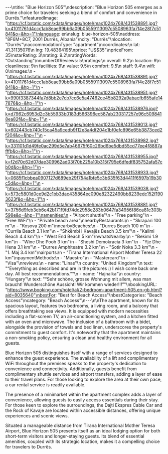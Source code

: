 ---\ntitle: "Blue Horizon 505"\ndescription: "Blue Horizon 505 emerges as a prime choice for travelers seeking a blend of comfort and convenience in Durrës."\nfeaturedImage: "https://cf.bstatic.com/xdata/images/hotel/max1024x768/431538891.jpg?k=41011761d4ccc1ab8eae99bb6a09b05559113097c5508963fa7f4e28f7c51841&o=&hp=1"\nlanguage: en\nslug: blue-horizon-505\naddress: "8F6M+8C7, 2001 Durrës, Albania"\ncity: "Durrës"\nlocation: "Durrës"\naccommodationType: "apartment"\ncoordinates:\n  lat: 41.31135076\n  lng: 19.48364195\nprice: "US$35"\npriceFrom: 35\nstarRating: 3\nrating: 9.2\nratingWords: "Outstanding"\nnumberOfReviews: 5\nratings:\n  overall: 9.2\n  location: 9\n  cleanliness: 9\n  facilities: 9\n  value: 9.5\n  comfort: 9.5\n  staff: 9.4\n  wifi: 0\nimages:\n  - "https://cf.bstatic.com/xdata/images/hotel/max1024x768/431538891.jpg?k=41011761d4ccc1ab8eae99bb6a09b05559113097c5508963fa7f4e28f7c51841&o=&hp=1"\n  - "https://cf.bstatic.com/xdata/images/hotel/max1024x768/431538951.jpg?k=990f3387344fa7d8bb2e7cb7cc6e5a47462ce45b8292a9abacfb655afe147876&o=&hp=1"\n  - "https://cf.bstatic.com/xdata/images/hotel/max1024x768/431538976.jpg?k=d7962c6953d2c3b55933b0183d566396ec587ab230317257e96c5098418ea82f&o=&hp=1"\n  - "https://cf.bstatic.com/xdata/images/hotel/max1024x768/431539013.jpg?k=602443cb740c15ca45a9cedb9f12e3a4df204c1bf0efc896e65b3873ced2f204&o=&hp=1"\n  - "https://cf.bstatic.com/xdata/images/hotel/max1024x768/431538982.jpg?k=331101d1d49fe0ac299d5e7ab46675f60c26bd6be5dbd55cd77ee4f8887afffb&o=&hp=1"\n  - "https://cf.bstatic.com/xdata/images/hotel/max1024x768/431538955.jpg?k=f2d70c62d07dae309962ad03f70b225a10b315f795e6dfedf835752afa57cb0d&o=&hp=1"\n  - "https://cf.bstatic.com/xdata/images/hotel/max1024x768/431538933.jpg?k=0685f1cbbea0907127d689eb29f754a1bfe5c3b635f63d4411f6597b19b30c5d&o=&hp=1"\n  - "https://cf.bstatic.com/xdata/images/hotel/max1024x768/431539038.jpg?k=573c5801d0ce9d2c1bb3dac435864ec090e82322490bb8239edc152f1903623f&o=&hp=1"\n  - "https://cf.bstatic.com/xdata/images/hotel/max1024x768/431538881.jpg?k=3756d9feb3eb6e42b171f9fd74dc2958e283b0647fa34956f86ca81c303b598e&o=&hp=1"\namenities:\n  - "Airport shuttle"\n  - "Free parking"\n  - "Free WiFi"\n  - "Private beach area"\nnearbyRestaurants:\n  - "Skrapari 100 m"\n  - "Kosova 200 m"\nnearbyBeaches:\n  - "Durres Beach 100 m"\n  - "Currila Beach 3.1 km"\n  - "Shkëmbi i Kavajës Beach 3.5 km"\n  - "Kallmi Beach 4.4 km"\n  - "West End Beach 5 km"\nwhatsNearby:\n  - "Bekimi 1.9 km"\n  - "Wine Dhe Pooh 3 km"\n  - "Sheshi Demokracia 3 km"\n  - "Yje Dhe Hena 3.1 km"\n  - "Durres Amphiteatre 3.2 km"\n  - "Sotir Noka 3.3 km"\n  - "1. Maj 3.4 km"\nairports:\n  - "Tirana International Airport Mother Teresa 22 km"\npaymentMethods:\n  - "Maestro"\n  - "Mastercard"\n  - "Visa"\nreviews:\n  - name: "Linas"\n    country: "United Kingdom"\n    text: "“Everything as described and are in the pictures :) I wish come back one day.
All best recommendations.”"\n  - name: "Hajnalka"\n    country: "Hungary"\n    text: "“Sehr schöne, grosse Wohnung mit allem, was man braucht! Wunderschöne Aussicht! Wir kommen wieder!!!”"\nbookingURL: "https://www.booking.com/hotel/al/2-bedroom-apartment-505.en-gb.html?aid=8035640"\nbestFor: "Best for Beach Access"\nbestCategories: "Beach Access"\ncategory: "Beach Access"\n---\n\nThe apartment, known for its spacious layout, features two bedrooms, a living room, and a balcony that offers breathtaking sea views. It is equipped with modern necessities including a flat-screen TV, an air-conditioning system, and a kitchen fitted with an oven and microwave. The inclusion of a bathroom with a bidet, alongside the provision of towels and bed linen, underscores the property's commitment to guest comfort. It's noteworthy that the apartment maintains a non-smoking policy, ensuring a clean and healthy environment for all guests.

Blue Horizon 505 distinguishes itself with a range of services designed to enhance the guest experience. The availability of a lift and complimentary WiFi throughout the premises speaks to the property's dedication to convenience and connectivity. Additionally, guests benefit from complimentary shuttle services and airport transfers, adding a layer of ease to their travel plans. For those looking to explore the area at their own pace, a car rental service is readily available.

The presence of a minimarket within the apartment complex adds a layer of convenience, allowing guests to easily access essentials during their stay. For those keen to explore the surroundings, the Dajti Ekspres Cable Car and the Rock of Kavaje are located within accessible distances, offering unique experiences and scenic views.

Situated a manageable distance from Tirana International Mother Teresa Airport, Blue Horizon 505 presents itself as an ideal lodging option for both short-term visitors and longer-staying guests. Its blend of essential amenities, coupled with its strategic location, makes it a compelling choice for travelers to Durrës.